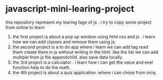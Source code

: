 # javascript-mini-learing-project
this repository represent my learing fage of js . i try to copy some project from online to learn
1. the first project is about a pop up window using html css and js . i learn how we can add classes and remove them using js.
2. the second project is a to do app where i learn we can add tag read them create them in js without writing in the html .like the list we can add multiple from js file appendchild .also save data locally
3. the 3rd project is a calculator . i learn how i can get the value and evel function help to do the math.
4. the 4th project is about a quiz application. where i can chose from mcq.
